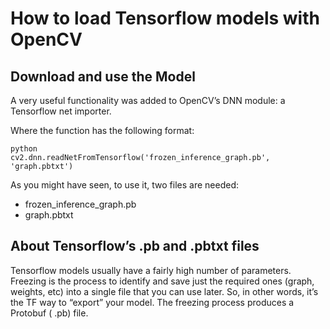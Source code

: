 # How to load Tensorflow models with OpenCV
## Download and use the Model

A very useful functionality was added to OpenCV’s DNN module: a Tensorflow net importer.

Where the function has the following format:
```
python
cv2.dnn.readNetFromTensorflow('frozen_inference_graph.pb', 'graph.pbtxt')
```

As you might have seen, to use it, two files are needed:
- frozen_inference_graph.pb
- graph.pbtxt

## About Tensorflow’s .pb and .pbtxt files

Tensorflow models usually have a fairly high number of parameters. Freezing is the process to identify and save just the required ones (graph, weights, etc) into a single file that you can use later. So, in other words, it’s the TF way to “export” your model. The freezing process produces a Protobuf ( .pb) file.